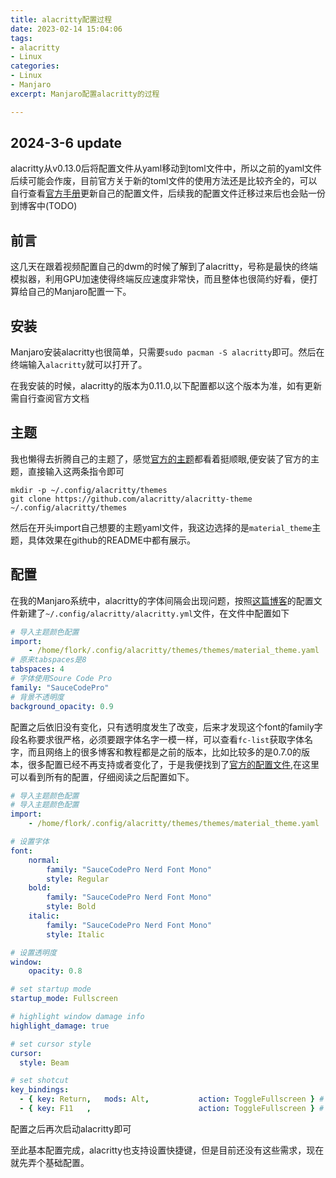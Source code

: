 ```yaml
---
title: alacritty配置过程 
date: 2023-02-14 15:04:06
tags:
- alacritty
- Linux
categories: 
- Linux
- Manjaro
excerpt: Manjaro配置alacritty的过程

---
```


## 2024-3-6 update

alacritty从v0.13.0后将配置文件从yaml移动到toml文件中，所以之前的yaml文件后续可能会作废，目前官方关于新的toml文件的使用方法还是比较齐全的，可以自行查看[官方手册](https://alacritty.org/config-alacritty.html)更新自己的配置文件，后续我的配置文件迁移过来后也会贴一份到博客中(TODO)

## 前言

这几天在跟着视频配置自己的dwm的时候了解到了alacritty，号称是最快的终端模拟器，利用GPU加速使得终端反应速度非常快，而且整体也很简约好看，便打算给自己的Manjaro配置一下。

## 安装

Manjaro安装alacritty也很简单，只需要`sudo pacman -S alacritty`即可。然后在终端输入`alacritty`就可以打开了。

在我安装的时候，alacritty的版本为0.11.0,以下配置都以这个版本为准，如有更新需自行查阅官方文档

## 主题

我也懒得去折腾自己的主题了，感觉[官方的主题](https://github.com/alacritty/alacritty-theme)都看着挺顺眼,便安装了官方的主题，直接输入这两条指令即可

```shell
mkdir -p ~/.config/alacritty/themes
git clone https://github.com/alacritty/alacritty-theme ~/.config/alacritty/themes
```
然后在开头import自己想要的主题yaml文件，我这边选择的是`material_theme`主题，具体效果在github的README中都有展示。

## 配置

在我的Manjaro系统中，alacritty的字体间隔会出现问题，按照[这篇博客](https://www.cnblogs.com/siyingcheng/p/11706436.html)的配置文件新建了`~/.config/alacritty/alacritty.yml`文件，在文件中配置如下

```yaml
# 导入主题颜色配置
import:
    - /home/flork/.config/alacritty/themes/themes/material_theme.yaml
# 原来tabspaces是8
tabspaces: 4
# 字体使用Soure Code Pro
family: "SauceCodePro"
# 背景不透明度
background_opacity: 0.9
```

配置之后依旧没有变化，只有透明度发生了改变，后来才发现这个font的family字段名称要求很严格，必须要跟字体名字一模一样，可以查看`fc-list`获取字体名字，而且网络上的很多博客和教程都是之前的版本，比如比较多的是0.7.0的版本，很多配置已经不再支持或者变化了，于是我便找到了[官方的配置文件](https://github.com/alacritty/alacritty/blob/master/alacritty.yml),在这里可以看到所有的配置，仔细阅读之后配置如下。

```yaml
# 导入主题颜色配置
# 导入主题颜色配置
import:
    - /home/flork/.config/alacritty/themes/themes/material_theme.yaml

# 设置字体
font:
    normal:
        family: "SauceCodePro Nerd Font Mono"
        style: Regular
    bold: 
        family: "SauceCodePro Nerd Font Mono"
        style: Bold
    italic:
        family: "SauceCodePro Nerd Font Mono"
        style: Italic

# 设置透明度
window:
    opacity: 0.8

# set startup mode
startup_mode: Fullscreen

# highlight window damage info
highlight_damage: true

# set cursor style
cursor:
  style: Beam

# set shotcut
key_bindings:
  - { key: Return,   mods: Alt,           action: ToggleFullscreen } # bind Alt + Return Fullscreen 
  - { key: F11   ,                        action: ToggleFullscreen } # bind F11 to Fullscreen 
```

配置之后再次启动alacritty即可

至此基本配置完成，alacritty也支持设置快捷键，但是目前还没有这些需求，现在就先弄个基础配置。

